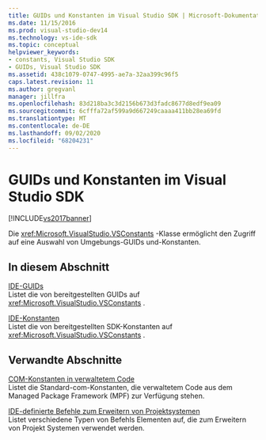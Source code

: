 ```yaml
---
title: GUIDs und Konstanten im Visual Studio SDK | Microsoft-Dokumentation
ms.date: 11/15/2016
ms.prod: visual-studio-dev14
ms.technology: vs-ide-sdk
ms.topic: conceptual
helpviewer_keywords:
- constants, Visual Studio SDK
- GUIDs, Visual Studio SDK
ms.assetid: 438c1079-0747-4995-ae7a-32aa399c96f5
caps.latest.revision: 11
ms.author: gregvanl
manager: jillfra
ms.openlocfilehash: 83d218ba3c3d2156b673d3fadc8677d8edf9ea09
ms.sourcegitcommit: 6cfffa72af599a9d667249caaaa411bb28ea69fd
ms.translationtype: MT
ms.contentlocale: de-DE
ms.lasthandoff: 09/02/2020
ms.locfileid: "68204231"
---
```

# <a name="guids-and-constants-in-the-visual-studio-sdk"></a>GUIDs und Konstanten im Visual Studio SDK
[!INCLUDE[vs2017banner](../includes/vs2017banner.md)]

Die <xref:Microsoft.VisualStudio.VSConstants> -Klasse ermöglicht den Zugriff auf eine Auswahl von Umgebungs-GUIDs und-Konstanten.  
  
## <a name="in-this-section"></a>In diesem Abschnitt  
 [IDE-GUIDs](../extensibility/ide-guids.md)  
 Listet die von bereitgestellten GUIDs auf <xref:Microsoft.VisualStudio.VSConstants> .  
  
 [IDE-Konstanten](../extensibility/ide-constants.md)  
 Listet die von bereitgestellten SDK-Konstanten auf <xref:Microsoft.VisualStudio.VSConstants> .  
  
## <a name="related-sections"></a>Verwandte Abschnitte  
 [COM-Konstanten in verwaltetem Code](../extensibility/com-constants-in-managed-code.md)  
 Listet die Standard-com-Konstanten, die verwaltetem Code aus dem Managed Package Framework (MPF) zur Verfügung stehen.  
  
 [IDE-definierte Befehle zum Erweitern von Projektsystemen](../extensibility/internals/ide-defined-commands-for-extending-project-systems.md)  
 Listet verschiedene Typen von Befehls Elementen auf, die zum Erweitern von Projekt Systemen verwendet werden.
